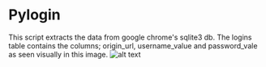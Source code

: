 # Pylogin
This script extracts the data from google chrome's sqlite3 db. The logins table contains the columns; origin_url, username_value and password_vale as seen visually in this image.
![alt text](https://i.gyazo.com/9dbd2e79a778383a5419a5781d08000f.png)
